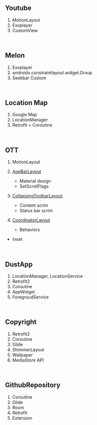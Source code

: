 
## Youtube
1. MotionLayout
2. Exoplayer
3. CustomView

<br>

## Melon

1. Exoplayer
2. androidx.constraintlayout.widget.Group
3. Seekbar Custom

<br>

## Location Map

1. Google Map
2. LocationManager
3. Retrofit + Coroutine

<br>

## OTT

1. MotionLayout
2. [AppBarLayout](https://developer.android.com/reference/com/google/android/material/appbar/AppBarLayout)

   - Material design
   - SetScrollFlags
   
3. [CollapsingToolbarLayout](https://developer.android.com/reference/com/google/android/material/appbar/CollapsingToolbarLayout?hl=en)

   - Content scrim
   - Status bar scrim
   
4. [CoordinatorLayout](https://developer.android.com/reference/androidx/coordinatorlayout/widget/CoordinatorLayout)

   - Behaviors
- Inset

<br>

## DustApp
1. LocationManager, LocationService   
2. Retrofit2
3. Coroutine
4. AppWidget
5. ForegroudService

<br>

## Copyright

1. Retrofit2
2. Coroutine
3. Glide
4. ShimmerLayout
5. Wallpaper   
6. MediaStore API

<br>

## GithubRepository

1. Coroutine
2. Glide
3. Room
4. Retrofit
5. Extension
